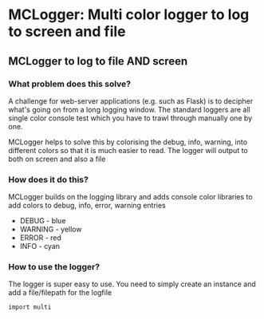 # MCLogger: Multi color logger to log to screen and file



## MCLogger to log to file AND screen

### What problem does this solve?
A challenge for web-server applications (e.g. such as Flask) is to decipher what's going on from a long logging window.  The standard loggers are all single color console test which you have to trawl through manually one by one.

MCLogger helps to solve this by colorising the debug, info, warning, into different colors so that it is much easier to read.  The logger will output to both on screen and also a file

### How does it do this?
MCLogger builds on the logging library and adds console color libraries to add colors to debug, info, error, warning entries

* DEBUG - blue
* WARNING - yellow
* ERROR - red
* INFO - cyan

### How to use the logger?
The logger is super easy to use.  You need to simply create an instance and add a file/filepath for the logfile

```
import multi
